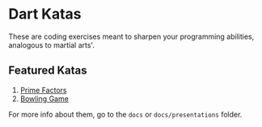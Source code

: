 # Dart Katas

These are coding exercises meant to sharpen your programming abilities, analogous to martial arts'.

## Featured Katas

1. [Prime Factors](http://butunclebob.com/ArticleS.UncleBob.ThePrimeFactorsKata)
1. [Bowling Game](http://butunclebob.com/ArticleS.UncleBob.TheBowlingGameKata)

For more info about them, go to the `docs` or `docs/presentations` folder.